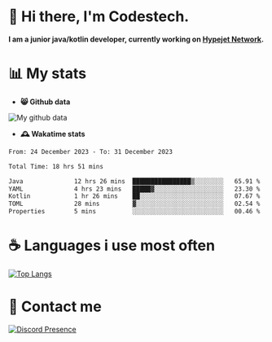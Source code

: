 # 👋 Hi there, I'm Codestech.
**I am a junior java/kotlin developer, currently working on [Hypejet Network](https://github.com/Hypejet).**

# 📊 My stats
- **😸 Github data**

![My github data](https://github-readme-stats.vercel.app/api?username=Codestech1&count_private=true&include_all_commits=true&theme=codeSTACKr)

- **🕰️ Wakatime stats**
<!--START_SECTION:waka-->

```txt
From: 24 December 2023 - To: 31 December 2023

Total Time: 18 hrs 51 mins

Java              12 hrs 26 mins  ████████████████▒░░░░░░░░   65.91 %
YAML              4 hrs 23 mins   █████▓░░░░░░░░░░░░░░░░░░░   23.30 %
Kotlin            1 hr 26 mins    ██░░░░░░░░░░░░░░░░░░░░░░░   07.67 %
TOML              28 mins         ▓░░░░░░░░░░░░░░░░░░░░░░░░   02.54 %
Properties        5 mins          ░░░░░░░░░░░░░░░░░░░░░░░░░   00.46 %
```

<!--END_SECTION:waka-->

# ☕ Languages i use most often
[![Top Langs](https://github-readme-stats.vercel.app/api/top-langs/?username=Codestech1&layout=compact&langs_count=8&exclude_repo=window5000.github.io&theme=codeSTACKr)](https://github.com/anuraghazra/github-readme-stats)

# 💬 Contact me
[![Discord Presence](https://lanyard.cnrad.dev/api/650718742157852740)](https://discord.com/users/650718742157852740)
</br>

